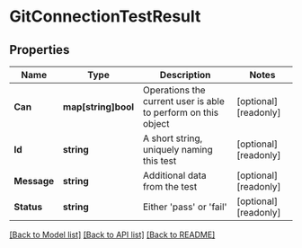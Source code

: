 # GitConnectionTestResult

## Properties

Name | Type | Description | Notes
------------ | ------------- | ------------- | -------------
**Can** | **map[string]bool** | Operations the current user is able to perform on this object | [optional] [readonly] 
**Id** | **string** | A short string, uniquely naming this test | [optional] [readonly] 
**Message** | **string** | Additional data from the test | [optional] [readonly] 
**Status** | **string** | Either &#39;pass&#39; or &#39;fail&#39; | [optional] [readonly] 

[[Back to Model list]](../README.md#documentation-for-models) [[Back to API list]](../README.md#documentation-for-api-endpoints) [[Back to README]](../README.md)


